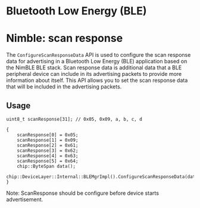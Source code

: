 # Bluetooth Low Energy (BLE)

# Nimble: scan response

The `ConfigureScanResponseData` API is used to configure the scan response data
for advertising in a Bluetooth Low Energy (BLE) application based on the NimBLE
BLE stack. Scan response data is additional data that a BLE peripheral device
can include in its advertising packets to provide more information about itself.
This API allows you to set the scan response data that will be included in the
advertising packets.

## Usage

```
uint8_t scanResponse[31]; // 0x05, 0x09, a, b, c, d

{
    scanResponse[0] = 0x05;
    scanResponse[1] = 0x09;
    scanResponse[2] = 0x61;
    scanResponse[3] = 0x62;
    scanResponse[4] = 0x63;
    scanResponse[5] = 0x64;
    chip::ByteSpan data();
    chip::DeviceLayer::Internal::BLEMgrImpl().ConfigureScanResponseData(data);
}
```

Note: ScanResponse should be configure before device starts advertisement.
